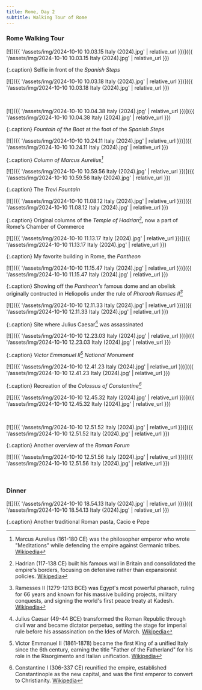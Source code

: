 ```yaml
---
title: Rome, Day 2
subtitle: Walking Tour of Rome
---
```


### Rome Walking Tour

[![]({{ '/assets/img/2024-10-10 10.03.15 Italy (2024).jpg' | relative_url }})]({{ '/assets/img/2024-10-10 10.03.15 Italy (2024).jpg' | relative_url }})

{:.caption}
Selfie in front of the *Spanish Steps*

[![]({{ '/assets/img/2024-10-10 10.03.18 Italy (2024).jpg' | relative_url }})]({{ '/assets/img/2024-10-10 10.03.18 Italy (2024).jpg' | relative_url }})

<br>

[![]({{ '/assets/img/2024-10-10 10.04.38 Italy (2024).jpg' | relative_url }})]({{ '/assets/img/2024-10-10 10.04.38 Italy (2024).jpg' | relative_url }})

{:.caption}
*Fountain of the Boat* at the foot of the *Spanish Steps*

[![]({{ '/assets/img/2024-10-10 10.24.11 Italy (2024).jpg' | relative_url }})]({{ '/assets/img/2024-10-10 10.24.11 Italy (2024).jpg' | relative_url }})

{:.caption}
*Column of Marcus Aurelius[^1]*

[![]({{ '/assets/img/2024-10-10 10.59.56 Italy (2024).jpg' | relative_url }})]({{ '/assets/img/2024-10-10 10.59.56 Italy (2024).jpg' | relative_url }})

{:.caption}
The *Trevi Fountain*

[![]({{ '/assets/img/2024-10-10 11.08.12 Italy (2024).jpg' | relative_url }})]({{ '/assets/img/2024-10-10 11.08.12 Italy (2024).jpg' | relative_url }})

{:.caption}
Original columns of the *Temple of Hadrian[^2]*, now a part of Rome's Chamber of Commerce

[![]({{ '/assets/img/2024-10-10 11.13.17 Italy (2024).jpg' | relative_url }})]({{ '/assets/img/2024-10-10 11.13.17 Italy (2024).jpg' | relative_url }})

{:.caption}
My favorite building in Rome, the *Pantheon*

[![]({{ '/assets/img/2024-10-10 11.15.47 Italy (2024).jpg' | relative_url }})]({{ '/assets/img/2024-10-10 11.15.47 Italy (2024).jpg' | relative_url }})

{:.caption}
Showing off the *Pantheon's* famous dome and an obelisk originally contructed in Heliopolis under the rule of *Pharoah Ramses II[^3]*

[![]({{ '/assets/img/2024-10-10 12.11.33 Italy (2024).jpg' | relative_url }})]({{ '/assets/img/2024-10-10 12.11.33 Italy (2024).jpg' | relative_url }})

{:.caption}
Site where Julius Caesar[^4] was assassinated

[![]({{ '/assets/img/2024-10-10 12.23.03 Italy (2024).jpg' | relative_url }})]({{ '/assets/img/2024-10-10 12.23.03 Italy (2024).jpg' | relative_url }})

{:.caption}
*Victor Emmanuel II[^5] National Monument*

[![]({{ '/assets/img/2024-10-10 12.41.23 Italy (2024).jpg' | relative_url }})]({{ '/assets/img/2024-10-10 12.41.23 Italy (2024).jpg' | relative_url }})

{:.caption}
Recreation of the *Colossus of Constantine[^6]*

[![]({{ '/assets/img/2024-10-10 12.45.32 Italy (2024).jpg' | relative_url }})]({{ '/assets/img/2024-10-10 12.45.32 Italy (2024).jpg' | relative_url }})

<br>

[![]({{ '/assets/img/2024-10-10 12.51.52 Italy (2024).jpg' | relative_url }})]({{ '/assets/img/2024-10-10 12.51.52 Italy (2024).jpg' | relative_url }})

{:.caption}
Another overview of the *Roman Forum*

[![]({{ '/assets/img/2024-10-10 12.51.56 Italy (2024).jpg' | relative_url }})]({{ '/assets/img/2024-10-10 12.51.56 Italy (2024).jpg' | relative_url }})

<br>

### Dinner

[![]({{ '/assets/img/2024-10-10 18.54.13 Italy (2024).jpg' | relative_url }})]({{ '/assets/img/2024-10-10 18.54.13 Italy (2024).jpg' | relative_url }})

{:.caption}
Another traditional Roman pasta, Cacio e Pepe

[^1]: Marcus Aurelius (161-180 CE) was the philosopher emperor who wrote "Meditations" while defending the empire against Germanic tribes. [Wikipedia](https://en.wikipedia.org/wiki/Marcus_Aurelius)

[^2]: Hadrian (117-138 CE) built his famous wall in Britain and consolidated the empire's borders, focusing on defensive rather than expansionist policies. [Wikipedia](https://en.wikipedia.org/wiki/Hadrian)

[^3]: Ramesses II (1279-1213 BCE) was Egypt's most powerful pharaoh, ruling for 66 years and known for his massive building projects, military conquests, and signing the world's first peace treaty at Kadesh. [Wikipedia](https://en.wikipedia.org/wiki/Ramesses_II)

[^4]: Julius Caesar (49-44 BCE) transformed the Roman Republic through civil war and became dictator perpetuo, setting the stage for imperial rule before his assassination on the Ides of March. [Wikipedia](https://en.wikipedia.org/wiki/Julius_Caesar)

[^5]: Victor Emmanuel II (1861-1878) became the first King of a unified Italy since the 6th century, earning the title "Father of the Fatherland" for his role in the Risorgimento and Italian unification. [Wikipedia](https://en.wikipedia.org/wiki/Victor_Emmanuel_II)

[^6]: Constantine I (306-337 CE) reunified the empire, established Constantinople as the new capital, and was the first emperor to convert to Christianity. [Wikipedia](https://en.wikipedia.org/wiki/Constantine_the_Great)
